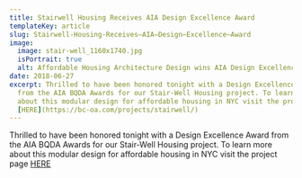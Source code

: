```yaml
---
title: Stairwell Housing Receives AIA Design Excellence Award
templateKey: article
slug: Stairwell-Housing-Receives–AIA–Design–Excellence–Award
image:
  image: stair-well_1160x1740.jpg
  isPortrait: true
  alt: Affordable Housing Architecture Design wins AIA Design Excellence Award NYC
date: 2018-06-27
excerpt: Thrilled to have been honored tonight with a Design Excellence Award
  from the AIA BQDA Awards for our Stair-Well Housing project. To learn more
  about this modular design for affordable housing in NYC visit the project page
  [HERE](https://bc-oa.com/projects/stairwell/)
---
```

Thrilled to have been honored tonight with a Design Excellence Award from the AIA BQDA Awards for our Stair-Well Housing project. To learn more about this modular design for affordable housing in NYC visit the project page [HERE](https://bc-oa.com/projects/stairwell/)
